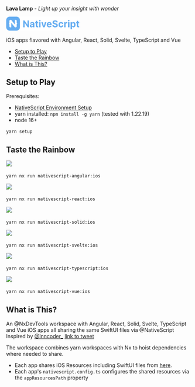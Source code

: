 **Lava Lamp** - *Light up your insight with wonder*

<img src="https://raw.githubusercontent.com/NativeScript/artwork/main/logo/export/NativeScript_Logo_Wide_White_Blue_Rounded_Blue.png" width="200"/> 

iOS apps flavored with Angular, React, Solid, Svelte, TypeScript and Vue

- [Setup to Play](#setup-to-play)
- [Taste the Rainbow](#taste-the-rainbow)
- [What is This?](#what-is-this)

## Setup to Play

Prerequisites:
- [NativeScript Environment Setup](https://docs.nativescript.org/environment-setup.html)
- yarn installed: `npm install -g yarn` (tested with 1.22.19)
- node 16+

```
yarn setup
```

## Taste the Rainbow

<img src="https://upload.wikimedia.org/wikipedia/commons/thumb/c/cf/Angular_full_color_logo.svg/2048px-Angular_full_color_logo.svg.png" width="60"/>

```
yarn nx run nativescript-angular:ios
```

<img src="https://upload.wikimedia.org/wikipedia/commons/thumb/a/a7/React-icon.svg/1024px-React-icon.svg.png?20220125121207" width="60"/>

```
yarn nx run nativescript-react:ios
```

<img src="https://www.solidjs.com/img/logo/without-wordmark/logo.png" width="60"/>

```
yarn nx run nativescript-solid:ios
```

<img src="https://upload.wikimedia.org/wikipedia/commons/thumb/1/1b/Svelte_Logo.svg/996px-Svelte_Logo.svg.png?20191219133350" width="60"/>

```
yarn nx run nativescript-svelte:ios
```

<img src="https://upload.wikimedia.org/wikipedia/commons/thumb/4/4c/Typescript_logo_2020.svg/1024px-Typescript_logo_2020.svg.png?20221110153201" width="60"/>

```
yarn nx run nativescript-typescript:ios
```

<img src="https://upload.wikimedia.org/wikipedia/commons/thumb/9/95/Vue.js_Logo_2.svg/1024px-Vue.js_Logo_2.svg.png?20170919082558" width="60"/>

```
yarn nx run nativescript-vue:ios
```

## What is This?

An @NxDevTools workspace with Angular, React, Solid, Svelte, TypeScript and Vue iOS apps all sharing the same SwiftUI files via @NativeScript
Inspired by [@Inncoder_](https://twitter.com/Inncoder_)
[link to tweet]()

The workspace combines yarn workspaces with Nx to hoist dependencies where needed to share.

- Each app shares iOS Resources including SwiftUI files from [here](tools/App_Resources/iOS/src).
- Each app's `nativescript.config.ts` configures the shared resources via the `appResourcesPath` property

